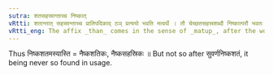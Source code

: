```yaml
---
sutra: शतसहस्रान्ताच्च निष्कात्
vRtti: शतान्तात् सहस्रान्ताच्च प्रातिपदिकाद् ठञ् प्रत्ययो भवति मत्वर्थे । तौ चेच्छतसहस्रशब्दौ निष्कात्परौ भवतः ॥
vRtti_eng: The affix _than_ comes in the sense of _matup_, after the words _sata_ and _sahasra_, when they follow after _nishka_.
---
```

Thus निष्कशतमस्यास्ति = नैष्कशतिकः, नैष्कसहस्रिकः ॥ But not so after सुवर्णनिष्कशतं, it being never so found in usage.
